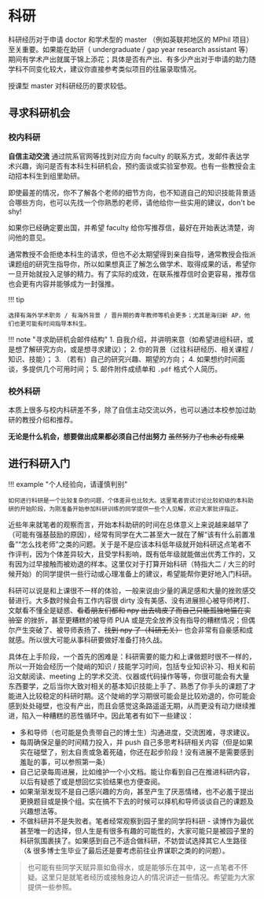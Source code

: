 # 科研

科研经历对于申请 doctor 和学术型的 master （例如英联邦地区的 MPhil 项目）至关重要。如果能在助研（ undergraduate / gap year research assistant 等）期间有学术产出就属于锦上添花；具体是否有产出、有多少产出对于申请的助力随学科不同变化较大，建议你直接参考类似项目的往届录取情况。

授课型 master 对科研经历的要求较低。

## 寻求科研机会

### 校内科研

**自信主动交流** 通过院系官网等找到对应方向 faculty 的联系方式，发邮件表达学术兴趣，询问是否有本科生科研机会，预约面谈或实验室参观。也有一些教授会主动招本科生到组里助研。

即使最差的情况，你不了解各个老师的细节方向，也不知道自己的知识技能背景适合哪些方向，也可以先找一个你熟悉的老师，请他给你一些实用的建议，don't be shy!

如果你已经确定要出国，并希望 faculty 给你写推荐信，最好在开始表达清楚，询问他的意见。

通常教授不会拒绝本科生的请求，但也不必太期望得到亲自指导，通常教授会指派课题组的研究生指导你，所以如果想真正了解怎么做学术、取得成果的话，希望你一旦开始就投入足够的精力。有了实际的成效，在联系推荐信时会更容易，推荐信也会更有内容并能够成为一封强推。

!!! tip

    选择有海外学术职务 / 有海外背景 / 晋升期的青年教师等机会更多；尤其是海归新 AP，他们也更可能有时间指导本科生。

!!! note "寻求助研机会邮件结构"
    1.  自我介绍，并讲明来意（如希望进组科研，或是想了解研究方向，或是想寻求建议）；
    2.  你的背景（过往科研经历、相关课程 / 知识、技能）；
    3.  （若有）自己的研究兴趣、期望的方向；
    4.  如果想约时间面谈，多提供几个可用时间；
    5.  邮件附件成绩单和 `.pdf` 格式个人简历。


### 校外科研

本质上很多与校内科研差不多，除了自信主动交流以外，也可以通过本校参加过助研的教授介绍和推荐。

**无论是什么机会，想要做出成果都必须自己付出努力** ~~虽然努力了也未必有成果~~

## 进行科研入门



!!! example "个人经验向，请谨慎判别"

    如何进行科研是一个比较复杂的问题，个体差异也比较大。这里笔者尝试讨论比较初级的本科助研的开始阶段，为刚准备开始参加科研训练的同学提供一些个人见解，欢迎大家批评指正。

近些年来就笔者的观察而言，开始本科助研的时间在总体意义上来说越来越早了（可能有强基鼓励的原因），经常有同学在大二甚至大一就在了解“该有什么前置准备”“怎么找老师”之类的问题。关于是不是应该本科低年级就开始科研这点笔者不作评判，因为个体差异较大，且受学科影响，既有低年级就能做出优秀工作的，又有因为过早接触而被劝退的样本。这里仅对于打算开始科研（特指大二 / 大三的时候开始）的同学提供一些行动或心理准备上的建议，希望能帮你更好地入门科研。

科研可以说是和上课很不一样的体验，一般来说由少量的满足感和大量的挫败感交替进行。大多数时候会有工作内容很 dirty 没有美感、没有进展担心被导师拷打、文献看不懂全是疑惑、~~看着朋友们都和 npy 出去嗨皮了而自己只能孤独地猫在实验室~~ 的挫折，甚至更糟糕的被导师 PUA 或是完全放养没有指导的糟糕情况；但偶尔产生突破了、被导师表扬了、~~找到 npy 了（科研无关）~~ 也会非常有自豪感和成就感。所以很大可能从事科研要做好准备打持久战。

具体在上手阶段，一个首先的困难是：科研需要的能力和上课做题时很不一样的，所以一开始会经历一个陡峭的知识 / 技能学习时间，包括专业知识补习、相关和前沿文献阅读、meeting 上的学术交流、仪器或代码操作等等，你很可能会有大量东西要学，之后当你大致对相关的基本知识技能上手了、熟悉了你手头的课题了才能进入比较稳定的科研时期。这个陡峭的学习期很可能会是比较劝退的，你可能会感到处处碰壁，也没有产出，而且会感觉这条路遥遥无期，从而更没有动力继续推进，陷入一种糟糕的恶性循环中。因此笔者有如下一些建议：

-   多和导师（也可能是负责带自己的博士生）沟通进度，交流困难，寻求建议。
-   每周确保足量的时间精力投入，并 push 自己多思考科研相关内容（但是如果实在碰壁了，别太自责或急着死磕，你还在起步阶段！没有进展不是需要感到羞耻的事，可以参照第一条）
-   自己记录每周进展，比如维护一个小文档。能让你看到自己在推进科研内容，以后有疑惑了或是想回忆实验结果也方便查阅。
-   如果渐渐发现不是自己感兴趣的方向，甚至产生了厌恶情绪，也不必羞于提出更换题目或是换个组。实在搞不下去的时候可以择机和导师谈谈自己的课题及兴趣想法等。
-   不做科研并不是失败者。笔者经常观察到园子里的同学将科研 - 读博作为最优甚至唯一的选择，但人生是有很多有趣的可能性的，大家可能只是被园子里的科研氛围裹挟了。如果感到自己不适合做科研，不妨尝试选择其它人生路径（& 很多博士生毕业了最后还是要考虑前往业界谋职之类的的问题）。

> 也可能有些同学天赋异禀如鱼得水，或是能够乐在其中，这一点笔者不怀疑。这里只是就笔者经历或接触身边人的情况讲述一些情况。希望能为大家提供一些参照。
